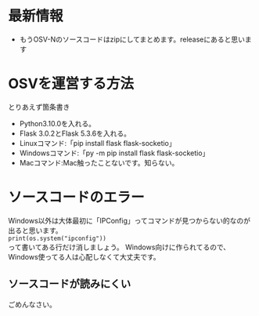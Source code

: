# 最新情報
 - もうOSV-Nのソースコードはzipにしてまとめます。releaseにあると思います

# OSVを運営する方法
とりあえず箇条書き
 - Python3.10.0を入れる。
 - Flask 3.0.2とFlask 5.3.6を入れる。
 - Linuxコマンド:「pip install flask flask-socketio」
 - Windowsコマンド:「py -m pip install flask flask-socketio」
 - Macコマンド:Mac触ったことないです。知らない。
# ソースコードのエラー
Windows以外は大体最初に「IPConfig」ってコマンドが見つからない的なのが出ると思います。<br>
`print(os.system("ipconfig"))`<br>って書いてある行だけ消しましょう。
Windows向けに作られてるので、Windows使ってる人は心配しなくて大丈夫です。

## ソースコードが読みにくい
ごめんなさい。
